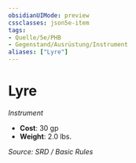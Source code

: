 ```yaml
---
obsidianUIMode: preview
cssclasses: json5e-item
tags:
- Quelle/5e/PHB
- Gegenstand/Ausrüstung/Instrument
aliases: ["Lyre"]
---
```

# Lyre
*Instrument*  

- **Cost**: 30 gp
- **Weight**: 2.0 lbs.

*Source: SRD / Basic Rules*